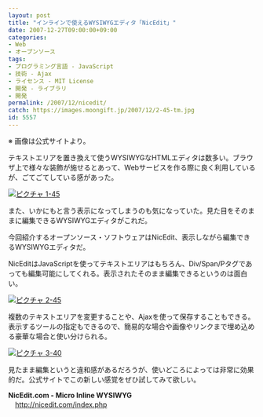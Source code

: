 ```yaml
---
layout: post
title: "インラインで使えるWYSIWYGエディタ「NicEdit」"
date: 2007-12-27T09:00:00+09:00
categories:
- Web
- オープンソース
tags: 
- プログラミング言語 - JavaScript
- 技術 - Ajax
- ライセンス - MIT License
- 開発 - ライブラリ
- 開発
permalink: /2007/12/nicedit/
catch: https://images.moongift.jp/2007/12/2-45-tm.jpg
id: 5557
---
```

※ 画像は公式サイトより。   
  
テキストエリアを置き換えて使うWYSIWYGなHTMLエディタは数多い。ブラウザ上で様々な装飾が施せるとあって、Webサービスを作る際に良く利用しているが、ごてごてしている感があった。   
  
[![ピクチャ 1-45](https://images.moongift.jp/2007/12/1-45-tm.jpg)](https://images.moongift.jp/2007/12/1-45.png)  
  
また、いかにもと言う表示になってしまうのも気になっていた。見た目をそのままに編集できるWYSIWYGエディタがこれだ。   
  
今回紹介するオープンソース・ソフトウェアはNicEdit、表示しながら編集できるWYSIWYGエディタだ。   
<!--more-->  
NicEditはJavaScriptを使ってテキストエリアはもちろん、Div/Span/Pタグであっても編集可能にしてくれる。表示されたそのまま編集できるというのは面白い。   
  
[![ピクチャ 2-45](https://images.moongift.jp/2007/12/2-45-tm.jpg)](https://images.moongift.jp/2007/12/2-45.png)  
  
複数のテキストエリアを変更することや、Ajaxを使って保存することもできる。表示するツールの指定もできるので、簡易的な場合や画像やリンクまで埋め込める豪華な場合と使い分けられる。   
  
[![ピクチャ 3-40](https://images.moongift.jp/2007/12/3-40-tm.jpg)](https://images.moongift.jp/2007/12/3-40.png)  
  
見たまま編集というと違和感があるだろうが、使いどころによっては非常に効果的だ。公式サイトでこの新しい感覚をぜひ試してみて欲しい。   
  
**NicEdit.com - Micro Inline WYSIWYG**   
　[http://nicedit.com/index.php   
](http://nicedit.com/index.php)

